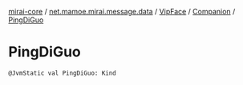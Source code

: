 [mirai-core](../../../index.md) / [net.mamoe.mirai.message.data](../../index.md) / [VipFace](../index.md) / [Companion](index.md) / [PingDiGuo](./-ping-di-guo.md)

# PingDiGuo

`@JvmStatic val PingDiGuo: Kind`